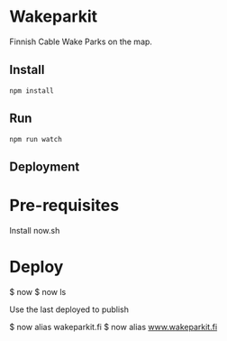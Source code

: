 # Wakeparkit

Finnish Cable Wake Parks on the map.

## Install

`npm install`

## Run

`npm run watch`

## Deployment

# Pre-requisites

Install now.sh

# Deploy

$ now
$ now ls

Use the last deployed <url> to publish

$ now alias <url> wakeparkit.fi
$ now alias <url> www.wakeparkit.fi